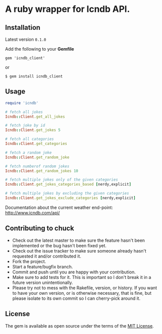 # A ruby wrapper for Icndb API.

## Installation

Latest version `0.1.0`

Add the following to your **Gemfile**

    gem 'icndb_client'

  or

    $ gem install icndb_client

## Usage

```ruby
require 'icndb'

# fetch all jokes
Icndb::Client.get_all_jokes

# fetch joke by id
Icndb::Client.get_jokes 5

# fetch all categories
Icndb::Client.get_categories

# fetch a random joke
Icndb::Client.get_random_joke

# fetch numberof random jokes
Icndb::Client.get_random_jokes 10

# fetch multiple jokes only of the given categories
Icndb::Client.get_jokes_categories_based [nerdy,explicit]

# fetch multiple jokes by excluding the given categories
Icndb::Client.get_jokes_exclude_categories [nerdy,explicit]
```

Documentation about the current weather end-point:
http://www.icndb.com/api/


## Contributing to chuck

* Check out the latest master to make sure the feature hasn't been implemented
  or the bug hasn't been fixed yet.
* Check out the issue tracker to make sure someone already hasn't requested it
  and/or contributed it.
* Fork the project.
* Start a feature/bugfix branch.
* Commit and push until you are happy with your contribution.
* Make sure to add tests for it. This is important so I don't break it in a
  future version unintentionally.
* Please try not to mess with the Rakefile, version, or history. If you want to
  have your own version, or is otherwise necessary, that is fine, but please
  isolate to its own commit so I can cherry-pick around it.
## License

The gem is available as open source under the terms of the [MIT License](http://opensource.org/licenses/MIT).


